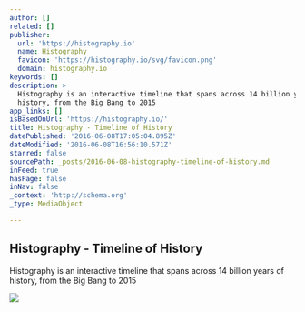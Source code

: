 ```yaml
---
author: []
related: []
publisher:
  url: 'https://histography.io'
  name: Histography
  favicon: 'https://histography.io/svg/favicon.png'
  domain: histography.io
keywords: []
description: >-
  Histography is an interactive timeline that spans across 14 billion years of
  history, from the Big Bang to 2015
app_links: []
isBasedOnUrl: 'https://histography.io/'
title: Histography - Timeline of History
datePublished: '2016-06-08T17:05:04.895Z'
dateModified: '2016-06-08T16:56:10.571Z'
starred: false
sourcePath: _posts/2016-06-08-histography-timeline-of-history.md
inFeed: true
hasPage: false
inNav: false
_context: 'http://schema.org'
_type: MediaObject

---
```

<article style=""><h1>Histography - Timeline of History</h1><p>Histography is an interactive timeline that spans across 14 billion years of history, from the Big Bang to 2015</p><img src="http://histography.io/histography.jpg" /></article>